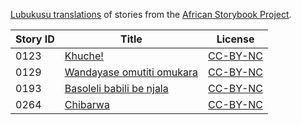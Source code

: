 [Lubukusu translations](http://my.africanstorybook.org/language/lubukusu) of stories from the [African Storybook Project](http://my.africanstorybook.org).

Story ID | Title | License
-------- | ----- | -------
0123 | [Khuche!](http://my.africanstorybook.org/stories/khuche) | [CC-BY-NC](http://creativecommons.org/licenses/by-nc/3.0/)
0129 | [Wandayase omutiti omukara](http://my.africanstorybook.org/stories/wandayase-omutiti-omukara) | [CC-BY-NC](http://creativecommons.org/licenses/by-nc/3.0/)
0193 | [Basoleli babili be njala](http://my.africanstorybook.org/stories/basoleli-babili-be-njala) | [CC-BY-NC](http://creativecommons.org/licenses/by-nc/3.0/)
0264 | [Chibarwa](http://my.africanstorybook.org/stories/chibarwa) | [CC-BY-NC](http://creativecommons.org/licenses/by-nc/3.0/)
